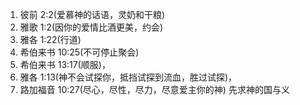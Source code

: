 1.  彼前 2:2(爱慕神的话语，灵奶和干粮)
2.  雅歌 1:2(因你的爱情比酒更美，约会)
3.  雅各 1:22(行道)
4.  希伯来书 10:25(不可停止聚会)
5.  希伯来书 13:17(顺服)，
6.  雅各 1:13(神不会试探你，抵挡试探到流血，胜过试探)，
7.  路加福音 10:27(尽心，尽性，尽力，尽意爱主你的神) 先求神的国与义
